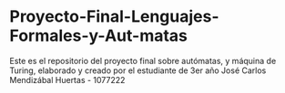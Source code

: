 # Proyecto-Final-Lenguajes-Formales-y-Aut-matas
Este es el repositorio del proyecto final sobre autómatas, y máquina de Turing, elaborado y creado por el estudiante de 3er año José Carlos Mendizábal Huertas - 1077222

